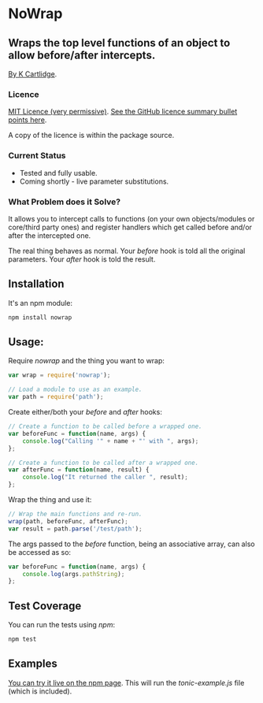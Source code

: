 # NoWrap
## Wraps the top level functions of an object to allow before/after intercepts.

[By K Cartlidge](http://www.kcartlidge.com).

### Licence

[MIT Licence (very permissive)](http://opensource.org/licenses/MIT).
[See the GitHub licence summary bullet points here](http://choosealicense.com/licenses/mit/).

A copy of the licence is within the package source.

### Current Status

* Tested and fully usable.
* Coming shortly - live parameter substitutions.

### What Problem does it Solve?

It allows you to intercept calls to functions (on your own objects/modules
or core/third party ones) and register handlers which get called before
and/or after the intercepted one.

The real thing behaves as normal. Your *before* hook is told all the original
parameters. Your *after* hook is told the result.

## Installation

It's an npm module:

``` sh
npm install nowrap
```

## Usage:

Require *nowrap* and the thing you want to wrap:

``` javascript
var wrap = require('nowrap');

// Load a module to use as an example.
var path = require('path');
```

Create either/both your *before* and *after* hooks:

``` javascript
// Create a function to be called before a wrapped one.
var beforeFunc = function(name, args) {
	console.log("Calling '" + name + "' with ", args);
};

// Create a function to be called after a wrapped one.
var afterFunc = function(name, result) {
	console.log("It returned the caller ", result);
};
```

Wrap the thing and use it:

``` javascript
// Wrap the main functions and re-run.
wrap(path, beforeFunc, afterFunc);
var result = path.parse('/test/path');
```

The args passed to the *before* function, being an associative
array, can also be accessed as so:

``` javascript
var beforeFunc = function(name, args) {
	console.log(args.pathString);
};
```

## Test Coverage

You can run the tests using *npm*:

``` sh
npm test
```

## Examples

[You can try it live on the npm page](https://www.npmjs.com/package/nowrap).
This will run the *tonic-example.js* file (which is included).
